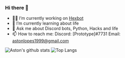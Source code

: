 ### Hi there 👋

<!--
**1Prototype1/1Prototype1** is a ✨ _special_ ✨ repository because its `README.md` (this file) appears on your GitHub profile.

Here are some ideas to get you started:

- 🔭 I’m currently working on ...
- 🌱 I’m currently learning ...
- 👯 I’m looking to collaborate on ...
- 🤔 I’m looking for help with ...
- 💬 Ask me about ...
- 📫 How to reach me: ...
- 😄 Pronouns: ...
- ⚡ Fun fact: ...
-->
-  :man_technologist: I’m currently working on [Hexbot](https://github.com/1Prototype1/HexBot)
- 🌱 I’m currently learning about life
- 💬 Ask me about Discord bots, Python, Hacks and life
- 📫 How to reach me: Discord: [Prototype]#7731 Email: astonlopes1999@gmail.com

![Aston's github stats](https://github-readme-stats.vercel.app/api?username=1Prototype1&count_private=true&include_all_commits=true&show_icons=true&theme=radical)
![Top Langs](https://github-readme-stats.vercel.app/api/top-langs/?username=1Prototype1&theme=tokyonight&langs_count=10&layout=compact)

